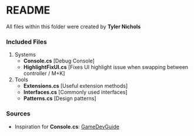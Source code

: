 # README

All files within this folder were created by **Tyler Nichols**

### Included Files
1. Systems
    - **Console.cs** [Debug Console]
    - **HighlightFixUI.cs** [Fixes UI highlight issue when swapping between controller / M+K]
2. Tools
    - **Extensions.cs** [Useful extension methods]
    - **Interfaces.cs** [Commonly used interfaces]
    - **Patterns.cs** [Design patterns]

### Sources
- Inspiration for **Console.cs**: [GameDevGuide](https://www.youtube.com/c/GameDevGuide)